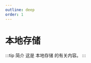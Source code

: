 ```yaml
---
outline: deep
order: 1
---
```


# 本地存储

<ArticleMetadata />

:::tip 简介
这是 本地存储 的有关内容。
:::

<LastUpdated time="2024/11/1 16:00:31"/>
